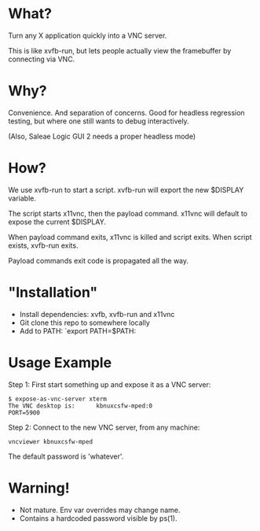 # What?
Turn any X application quickly into a VNC server.

This is like xvfb-run, but lets people actually view the framebuffer by connecting via VNC.


# Why?
Convenience. And separation of concerns.
Good for headless regression testing, but where one still wants to debug interactively.

(Also, Saleae Logic GUI 2 needs a proper headless mode)


# How?
We use xvfb-run to start a script.
xvfb-run will export the new $DISPLAY variable.

The script starts x11vnc, then the payload command.
x11vnc will default to expose the current $DISPLAY.

When payload command exits, x11vnc is killed and script exits.
When script exists, xvfb-run exits.

Payload commands exit code is propagated all the way.


# "Installation"
* Install dependencies: xvfb, xvfb-run and x11vnc
* Git clone this repo to somewhere locally
* Add to PATH: `export PATH=$PATH:<where you cloned to locally>


# Usage Example

Step 1: First start something up and expose it as a VNC server:
```
$ expose-as-vnc-server xterm
The VNC desktop is:      kbnuxcsfw-mped:0
PORT=5900
```

Step 2: Connect to the new VNC server, from any machine:
```
vncviewer kbnuxcsfw-mped
```

The default password is 'whatever'.


# Warning!
* Not mature. Env var overrides may change name.
* Contains a hardcoded password visible by ps(1).

